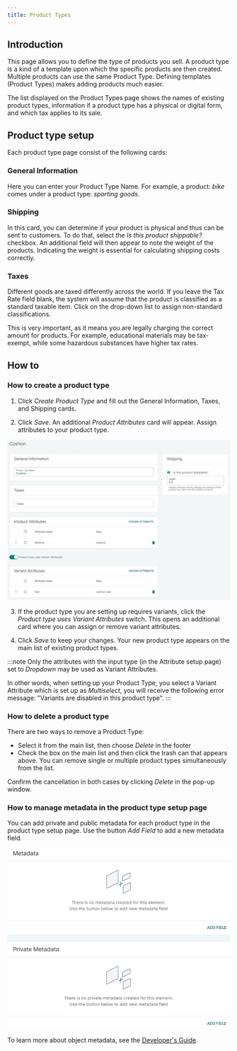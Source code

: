 ```yaml
---
title: Product Types
---
```


## Introduction

This page allows you to define the type of products you sell. A product type is a kind of a template upon which the specific products are then created. Multiple products can use the same Product Type. Defining templates (Product Types) makes adding products much easier.

The list displayed on the Product Types page shows the names of existing product types, information if a product type has a physical or digital form, and which tax applies to its sale.

## Product type setup

Each product type page consist of the following cards:

### General Information

Here you can enter your Product Type Name. For example, a product: _bike_ comes under a product type: _sporting goods_.

### Shipping

In this card, you can determine if your product is physical and thus can be sent to customers. To do that, select the _Is&nbsp;this&nbsp;product&nbsp;shippable?_ checkbox. An additional field will then appear to note the weight of the products. Indicating the weight is essential for calculating shipping costs correctly.

### Taxes

Different goods are taxed differently across the world. If you leave the Tax Rate field blank, the system will assume that the product is classified as a standard taxable item. Click on the drop-down list to assign non-standard classifications.

This is very important, as it means you are legally charging the correct amount for products. For example, educational materials may be tax-exempt, while some hazardous substances have higher tax rates.

## How to

### How to create a product type

1. Click _Create&nbsp;Product&nbsp;Type_ and fill out the General Information, Taxes, and Shipping cards.

2. Click _Save_. An additional _Product Attributes_ card will appear. Assign attributes to your product type.

![Adding product type](../screenshots/config-product-type-details.jpeg)

3. If the product type you are setting up requires variants, click the _Product&nbsp;type&nbsp;uses&nbsp;Variant&nbsp;Attributes_ switch. This opens an additional card where you can assign or remove variant attributes.

4. Click _Save_ to keep your changes. Your new product type appears on the main list of existing product types.

:::note
Only the attributes with the input type (in the Attribute setup page) set to _Dropdown_ may be used as Variant Attributes.

In other words, when setting up your Product Type, you select a Variant Attribute which is set up as _Multiselect_, you will receive the following error message: "Variants are disabled in this product type".
:::

### How to delete a product type

There are two ways to remove a Product Type:

- Select it from the main list, then choose _Delete_ in the footer
- Check the box on the main list and then click the trash can that appears above. You can remove single or multiple product types simultaneously from the list.

Confirm the cancellation in both cases by clicking _Delete_ in the pop-up window.

### How to manage metadata in the product type setup page

You can add private and public metadata for each product type in the product type setup page. Use the button _Add Field_ to add a new metadata field.

![](../screenshots/metadata.jpg)

To learn more about object metadata, see the [Developer's Guide](developer/metadata.mdx).
